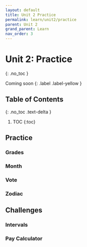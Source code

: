 ```yaml
---
layout: default
title: Unit 2 Practice
permalink: learn/unit2/practice
parent: Unit 2
grand_parent: Learn
nav_order: 3
---
```


<!-- prettier-ignore-start -->
# Unit 2: Practice
{: .no_toc }

Coming soon
{: .label .label-yellow }

## Table of Contents
{: .no_toc .text-delta }

1. TOC
{:toc}
<!-- prettier-ignore-end -->

## Practice

### Grades

### Month

### Vote

### Zodiac

## Challenges

### Intervals

### Pay Calculator
